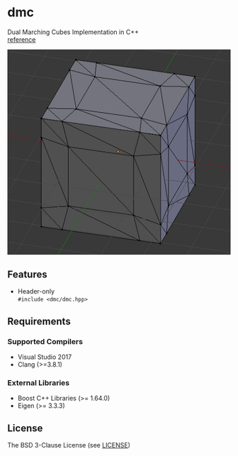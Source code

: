 # dmc
Dual Marching Cubes Implementation in C++  
[reference](https://www.cs.rice.edu/~jwarren/papers/dmc.pdf)

![cube](dmc.png "cube")

## Features
- Header-only  
  `#include <dmc/dmc.hpp>`

## Requirements

### Supported Compilers
- Visual Studio 2017
- Clang (>=3.8.1)

### External Libraries
- Boost C++ Libraries (>= 1.64.0)
- Eigen (>= 3.3.3)

## License
The BSD 3-Clause License (see [LICENSE](LICENSE))
